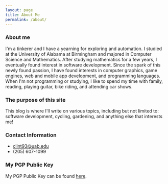 ```yaml
---
layout: page
title: About Me
permalink: /about/
---
```


### About me
I'm a tinkerer and I have a yearning for exploring and automation. I studied at the University of Alabama at Birmingham and majored in Computer Science and Mathematics. After studying mathematics for a few years, I eventually found interest in software development. Since the spark of this newly found passion, I have found interests in computer graphics, game engines, web and mobile app development, and programming languages. When I'm not programming or studying, I like to spend my time with family, reading, playing guitar, bike riding, and attending car shows.

### The purpose of this site
This blog is where I'll write on various topics, including but not limited to: software development, cycling, gardening, and anything else that interests me! 

### Contact Information
 
- clint93@uab.edu
- (205) 607-1099

### My PGP Public Key
My PGP Public Key can be found [here](https://github.com/cclint.gpg).
